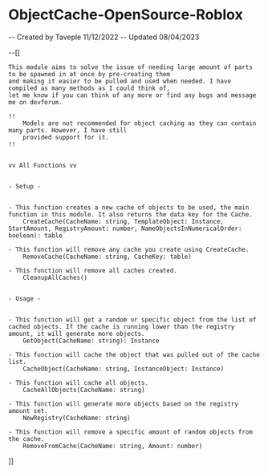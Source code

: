 # ObjectCache-OpenSource-Roblox

-- Created by Taveple 11/12/2022
-- Updated 08/04/2023

--[[

	This module aims to solve the issue of needing large amount of parts to be spawned in at once by pre-creating them
	and making it easier to be pulled and used when needed. I have compiled as many methods as I could think of,
	let me know if you can think of any more or find any bugs and message me on devforum. 
	
	!!
		Models are not recommended for object caching as they can contain many parts. However, I have still 
		provided support for it.
	!!
	
	
	vv All Functions vv
	
	
	- Setup -
	
	
	- This function creates a new cache of objects to be used, the main function in this module. It also returns the data key for the Cache.
		CreateCache(CacheName: string, TemplateObject: Instance, StartAmount, RegistryAmount: number, NameObjectsInNumericalOrder: boolean): table
	
	- This function will remove any cache you create using CreateCache.
		RemoveCache(CacheName: string, CacheKey: table)
	
	- This function will remove all caches created.
		CleanupAllCaches()
	
	
	- Usage - 
	
	
	- This function will get a random or specific object from the list of cached objects. If the cache is running lower than the registry amount, it will generate more objects.
		GetObject(CacheName: string): Instance
	
	- This function will cache the object that was pulled out of the cache list.
		CacheObject(CacheName: string, InstanceObject: Instance)
	
	- This function will cache all objects.
		CacheAllObjects(CacheName: string)
	
	- This function will generate more objects based on the registry amount set.
		NewRegistry(CacheName: string)
	
	- This function will remove a specific amount of random objects from the cache.
		RemoveFromCache(CacheName: string, Amount: number)
]]
